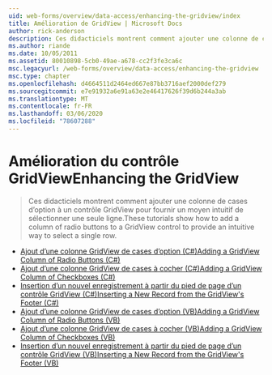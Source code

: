 ```yaml
---
uid: web-forms/overview/data-access/enhancing-the-gridview/index
title: Amélioration de GridView | Microsoft Docs
author: rick-anderson
description: Ces didacticiels montrent comment ajouter une colonne de cases d’option à un contrôle GridView pour fournir un moyen intuitif de sélectionner une seule ligne.
ms.author: riande
ms.date: 10/05/2011
ms.assetid: 80010898-5cb0-49ae-a678-cc2f3fe3ca6c
msc.legacyurl: /web-forms/overview/data-access/enhancing-the-gridview
msc.type: chapter
ms.openlocfilehash: d4664511d2464ed667e87bb3716aef2000def279
ms.sourcegitcommit: e7e91932a6e91a63e2e46417626f39d6b244a3ab
ms.translationtype: MT
ms.contentlocale: fr-FR
ms.lasthandoff: 03/06/2020
ms.locfileid: "78607288"
---
```

# <a name="enhancing-the-gridview"></a><span data-ttu-id="9c67a-103">Amélioration du contrôle GridView</span><span class="sxs-lookup"><span data-stu-id="9c67a-103">Enhancing the GridView</span></span>

> <span data-ttu-id="9c67a-104">Ces didacticiels montrent comment ajouter une colonne de cases d’option à un contrôle GridView pour fournir un moyen intuitif de sélectionner une seule ligne.</span><span class="sxs-lookup"><span data-stu-id="9c67a-104">These tutorials show how to add a column of radio buttons to a GridView control to provide an intuitive way to select a single row.</span></span>

- [<span data-ttu-id="9c67a-105">Ajout d’une colonne GridView de cases d’option (C#)</span><span class="sxs-lookup"><span data-stu-id="9c67a-105">Adding a GridView Column of Radio Buttons (C#)</span></span>](adding-a-gridview-column-of-radio-buttons-cs.md)
- [<span data-ttu-id="9c67a-106">Ajout d’une colonne GridView de cases à cocher (C#)</span><span class="sxs-lookup"><span data-stu-id="9c67a-106">Adding a GridView Column of Checkboxes (C#)</span></span>](adding-a-gridview-column-of-checkboxes-cs.md)
- [<span data-ttu-id="9c67a-107">Insertion d’un nouvel enregistrement à partir du pied de page d’un contrôle GridView (C#)</span><span class="sxs-lookup"><span data-stu-id="9c67a-107">Inserting a New Record from the GridView's Footer (C#)</span></span>](inserting-a-new-record-from-the-gridview-s-footer-cs.md)
- [<span data-ttu-id="9c67a-108">Ajout d’une colonne GridView de cases d’option (VB)</span><span class="sxs-lookup"><span data-stu-id="9c67a-108">Adding a GridView Column of Radio Buttons (VB)</span></span>](adding-a-gridview-column-of-radio-buttons-vb.md)
- [<span data-ttu-id="9c67a-109">Ajout d’une colonne GridView de cases à cocher (VB)</span><span class="sxs-lookup"><span data-stu-id="9c67a-109">Adding a GridView Column of Checkboxes (VB)</span></span>](adding-a-gridview-column-of-checkboxes-vb.md)
- [<span data-ttu-id="9c67a-110">Insertion d’un nouvel enregistrement à partir du pied de page d’un contrôle GridView (VB)</span><span class="sxs-lookup"><span data-stu-id="9c67a-110">Inserting a New Record from the GridView's Footer (VB)</span></span>](inserting-a-new-record-from-the-gridview-s-footer-vb.md)
